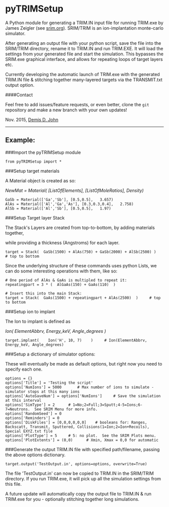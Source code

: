 
pyTRIMSetup
===========

A Python module for generating a TRIM.IN input file for running TRIM.exe by James Zeigler (see [srim.org](http://srim.org)).
SRIM/TRIM is an ion-implantation monte-carlo simulator.

After generating an output file with your python script, save the file into the SRIM/TRIM directory, rename it to TRIM.IN and run TRIM.EXE.  It will load the settings from your generated file and start the simulation.
This bypasses the SRIM.exe graphical interface, and allows for repeating loops of target layers etc.

Currently developing the automatic launch of TRIM.exe with the generated TRIM.IN file & stitching together many-layered targets via the TRANSMIT.txt output option.

####Contact

Feel free to add issues/feature requests, or even better, clone the `git` repository and make a new branch with your own updates!

Nov. 2015, [Demis D. John](mailto:demis.john@gmail.com)

---------------------------------------------------------------
## Example:

###Import the pyTRIMSetup module

    from pyTRIMSetup import *   



###Setup target materials

A Material object is created as so:

  *NewMat = Material(  [ListOfElements],  [ListOfMoleRatios],  Density)*

    GaSb = Material(['Ga','Sb'], [0.5,0.5],   3.657)
    AlAs = Material(['Al','Ga','As'], [0.3,0.3,0.4],   2.758)
    AlSb = Material(['Al','Sb'], [0.5,0.5],   1.97)



###Setup Target layer Stack

  The Stack's Layers are created from top-to-bottom, by adding materials together, 
  
  while providing a thickness (Angstroms) for each layer.

    target = Stack(  GaSb(1500) + AlAs(750) + GaSb(2000) + AlSb(2500) )     # top to bottom

Since the underlying structure of these commands uses python Lists, we can do some interesting operations with them, like so:

    # One period of AlAs & GaAs is multipled to repeat it:
    repeatingpart = 3 * (  AlGaAs(150) + GaAs(110)  )   
    
    # Insert this into the main Stack:  
    target = Stack(  GaAs(1500) + repeatingpart + AlAs(2500)  )     # top to bottom



###Setup ion to implant

The Ion to implant is defined as

  *Ion(  ElementAbbrv, Energy_keV, Angle_degrees )*
  
    target.implant(    Ion('H', 10, 7)    )     # Ion(ElementAbbrv, Energy_keV, Angle_degrees)



###Setup a dictionary of simulator options:

  These will eventually be made as default options, but right now you need to specify each one.

    options = {}
    options['Title'] = 'Testing the script' 
    options['NumIons'] = 5000       # Max number of ions to simulate - simulator stops at this many ions
    options['AutoSaveNum'] = options['NumIons']     # Save the simulation at this interval
    options['SimType'] = 2      # 1=No;2=Full;3=Sputt;4-5=Ions;6-7=Neutrons.  See SRIM Menu for more info.
    options['RandomSeed'] = 0
    options['Reminders'] = 0
    options['DiskFiles'] = [0,0,0,0,0,0]    # booleans for: Ranges, Backscatt, Transmit, Sputtered, Collisions(1=Ion;2=Ion+Recoils), Special EXYZ.txt file
    options['PlotType'] = 5     # 5: no plot.  See the SRIM Plots menu.
    options['PlotExtents'] = (0,0)      # Xmin, Xmax = 0,0 for automatic



###Generate the output TRIM.IN file
with specified path/filename, passing the above options dictionary.

    target.output('TestOutput.in', options=options, overwrite=True)


The file 'TestOutput.in' can now be copied to TRIM.IN in the SRIM/TRIM directory.
If you run TRIM.exe, it will pick up all the simulation settings from this file.

A future update will automatically copy the output file to TRIM.IN & run TRIM.exe for you - optionally stitching together long simulations.

